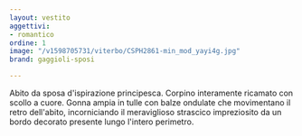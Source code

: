 ```yaml
---
layout: vestito
aggettivi:
- romantico
ordine: 1
image: "/v1598705731/viterbo/CSPH2861-min_mod_yayi4g.jpg"
brand: gaggioli-sposi

---
```

Abito da sposa d'ispirazione principesca. Corpino interamente ricamato con scollo a cuore. Gonna ampia in tulle con balze ondulate che movimentano il retro dell'abito, incorniciando il meraviglioso strascico impreziosito da un bordo decorato presente lungo l'intero perimetro.